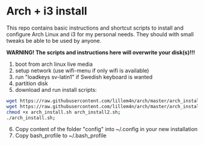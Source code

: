 # Arch + i3 install

This repo contains basic instructions and shortcut scripts to install and configure Arch Linux and i3 for my personal needs. They should with small tweaks be able to be used by anyone.

**WARNING! The scripts and instructions here will overwrite your disk(s)!!!**

1)  boot from arch linux live media  
2)  setup network (use wifi-menu if only wifi is available)  
3) run "loadkeys sv-latin1" if Swedish keyboard is wanted  
4) partition disk  
5) download and run install scripts:  

```bash
wget https://raw.githubusercontent.com/lillem4n/arch/master/arch_install.sh;
wget https://raw.githubusercontent.com/lillem4n/arch/master/arch_install2.sh;
chmod +x arch_install.sh arch_install2.sh;
./arch_install.sh;
```

6) Copy content of the folder "config" into ~/.config in your new installation
7) Copy bash_profile to ~/.bash_profile

